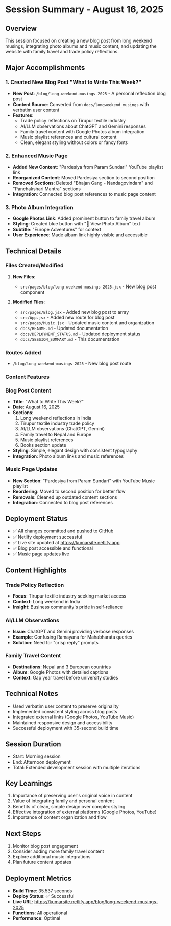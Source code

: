 # Session Summary - August 16, 2025

## Overview
This session focused on creating a new blog post from long weekend musings, integrating photo albums and music content, and updating the website with family travel and trade policy reflections.

## Major Accomplishments

### 1. Created New Blog Post "What to Write This Week?"
- **New Post**: `/blog/long-weekend-musings-2025` - A personal reflection blog post
- **Content Source**: Converted from `docs/longweekend_musings` with verbatim user content
- **Features**:
  - Trade policy reflections on Tirupur textile industry
  - AI/LLM observations about ChatGPT and Gemini responses
  - Family travel content with Google Photos album integration
  - Music playlist references and cultural content
  - Clean, elegant styling without colors or fancy fonts

### 2. Enhanced Music Page
- **Added New Content**: "Pardesiya from Param Sundari" YouTube playlist link
- **Reorganized Content**: Moved Pardesiya section to second position
- **Removed Sections**: Deleted "Bhajan Gang - Nandagovindam" and "Panchakshari Mantra" sections
- **Integration**: Connected blog post references to music page content

### 3. Photo Album Integration
- **Google Photos Link**: Added prominent button to family travel album
- **Styling**: Created blue button with "📸 View Photo Album" text
- **Subtitle**: "Europe Adventures" for context
- **User Experience**: Made album link highly visible and accessible

## Technical Details

### Files Created/Modified
1. **New Files**:
   - `src/pages/blog/long-weekend-musings-2025.jsx` - New blog post component

2. **Modified Files**:
   - `src/pages/Blog.jsx` - Added new blog post to array
   - `src/App.jsx` - Added new route for blog post
   - `src/pages/Music.jsx` - Updated music content and organization
   - `docs/README.md` - Updated documentation
   - `docs/DEPLOYMENT_STATUS.md` - Updated deployment status
   - `docs/SESSION_SUMMARY.md` - This documentation

### Routes Added
- `/blog/long-weekend-musings-2025` - New blog post route

### Content Features

### Blog Post Content
- **Title**: "What to Write This Week?"
- **Date**: August 16, 2025
- **Sections**:
  1. Long weekend reflections in India
  2. Tirupur textile industry trade policy
  3. AI/LLM observations (ChatGPT, Gemini)
  4. Family travel to Nepal and Europe
  5. Music playlist references
  6. Books section update
- **Styling**: Simple, elegant design with consistent typography
- **Integration**: Photo album links and music references

### Music Page Updates
- **New Section**: "Pardesiya from Param Sundari" with YouTube Music playlist
- **Reordering**: Moved to second position for better flow
- **Removals**: Cleaned up outdated content sections
- **Integration**: Connected to blog post references

## Deployment Status
- ✅ All changes committed and pushed to GitHub
- ✅ Netlify deployment successful
- ✅ Live site updated at https://kumarsite.netlify.app
- ✅ Blog post accessible and functional
- ✅ Music page updates live

## Content Highlights

### Trade Policy Reflection
- **Focus**: Tirupur textile industry seeking market access
- **Context**: Long weekend in India
- **Insight**: Business community's pride in self-reliance

### AI/LLM Observations
- **Issue**: ChatGPT and Gemini providing verbose responses
- **Example**: Confusing Ramayana for Mahabharata queries
- **Solution**: Need for "crisp reply" prompts

### Family Travel Content
- **Destinations**: Nepal and 3 European countries
- **Album**: Google Photos with detailed captions
- **Context**: Gap year travel before university studies

## Technical Notes
- Used verbatim user content to preserve originality
- Implemented consistent styling across blog posts
- Integrated external links (Google Photos, YouTube Music)
- Maintained responsive design and accessibility
- Successful deployment with 35-second build time

## Session Duration
- Start: Morning session
- End: Afternoon deployment
- Total: Extended development session with multiple iterations

## Key Learnings
1. Importance of preserving user's original voice in content
2. Value of integrating family and personal content
3. Benefits of clean, simple design over complex styling
4. Effective integration of external platforms (Google Photos, YouTube)
5. Importance of content organization and flow

## Next Steps
1. Monitor blog post engagement
2. Consider adding more family travel content
3. Explore additional music integrations
4. Plan future content updates

## Deployment Metrics
- **Build Time**: 35.537 seconds
- **Deploy Status**: ✅ Successful
- **Live URL**: https://kumarsite.netlify.app/blog/long-weekend-musings-2025
- **Functions**: All operational
- **Performance**: Optimal
